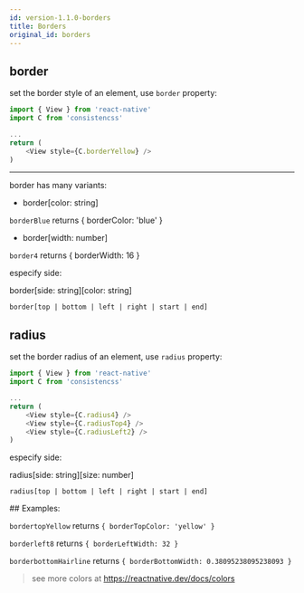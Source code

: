 ```yaml
---
id: version-1.1.0-borders
title: Borders
original_id: borders
---
```


## border

set the border style of an element, use `border` property:

```js
import { View } from 'react-native'
import C from 'consistencss'

...
return (
    <View style={C.borderYellow} />
)
```

---

border has many variants:

- border[color: string]

`borderBlue` returns { borderColor: 'blue' }

- border[width: number]

`border4` returns { borderWidth: 16 }

especify side:

border[side: string][color: string]

`border[top | bottom | left | right | start | end]`

## radius

set the border radius of an element, use `radius` property:

```js
import { View } from 'react-native'
import C from 'consistencss'

...
return (
    <View style={C.radius4} />
    <View style={C.radiusTop4} />
    <View style={C.radiusLeft2} />
)
```

especify side:

radius[side: string][size: number]

`radius[top | bottom | left | right | start | end]`

## Examples:

`bordertopYellow` returns `{ borderTopColor: 'yellow' }`

`borderleft8` returns `{ borderLeftWidth: 32 }`

`borderbottomHairline` returns `{ borderBottomWidth: 0.38095238095238093 }`

> see more colors at https://reactnative.dev/docs/colors
